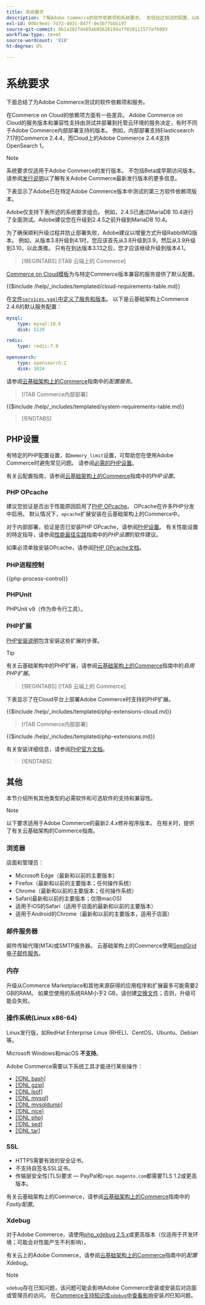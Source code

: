 ```yaml
---
title: 系统要求
description: 了解Adobe Commerce的软件依赖项和系统要求。 发现经过测试的配置，以确保与部署环境兼容。
exl-id: 008c9edc-7d72-403c-847f-0e3b77bbb197
source-git-commit: 8b1a202fde89ab05626194aff010111577ef6993
workflow-type: tm+mt
source-wordcount: '818'
ht-degree: 0%

---
```


# 系统要求

下面总结了为Adobe Commerce测试的软件依赖项和服务。

在Commerce on Cloud的依赖项方面有一些差异。 Adobe Commerce on Cloud的服务版本和兼容性支持由测试并部署到托管云环境的服务决定，有时不同于Adobe Commerce内部部署支持的版本。 例如，内部部署支持Elasticsearch 7.17的Commerce 2.4.4，而Cloud上的Adobe Commerce 2.4.4支持OpenSearch 1。

>[!NOTE]
>
>系统要求仅适用于Adobe Commerce的发行版本。 不包括Beta或早期访问版本。 请参阅[发行说明](../release/release-notes/overview.md)以了解有关Adobe Commerce最新发行版本的更多信息。

下表显示了Adobe已在特定Adobe Commerce版本中测试的第三方软件依赖项版本。

Adobe仅支持下表所述的系统要求组合。 例如，2.4.5已通过MariaDB 10.4进行了全面测试。Adobe建议您在升级到2.4.5之前升级到MariaDB 10.4。

为了确保顺利升级过程并防止部署失败，Adobe建议以增量方式升级RabbitMQ版本。 例如，从版本3.8升级到4.1时，您应该首先从3.8升级到3.9，然后从3.9升级到3.10，以此类推。 只有在到达版本3.13之后，您才应该继续升级到版本4.1。

>[!BEGINTABS]
>[!TAB 云端上的 Commerce]

[Commerce on Cloud模板](https://github.com/magento/magento-cloud)为与特定Commerce版本兼容的服务提供了默认配置。

{{$include /help/_includes/templated/cloud-requirements-table.md}}

在[文件`services.yaml`中定义了服务和版本](https://github.com/magento/magento-cloud/blob/master/.magento/services.yaml)。 以下是云基础架构上Commerce 2.4.6的默认服务配置：

```yaml
mysql:
    type: mysql:10.6
    disk: 5120

redis:
    type: redis:7.0

opensearch:
    type: opensearch:2
    disk: 1024
```

请参阅[云基础架构上的Commerce](https://experienceleague.adobe.com/docs/commerce-cloud-service/user-guide/configure/service/services-yaml.html?lang=zh-Hans)指南中的&#x200B;_配置服务_。

>[!TAB Commerce内部部署]

{{$include /help/_includes/templated/system-requirements-table.md}}

>[!ENDTABS]

## PHP设置

有特定的PHP配置设置，如`memory_limit`设置，可帮助您在使用Adobe Commerce时避免常见问题。 请参阅[必需的PHP设置](prerequisites/php-settings.md)。

有关云配置指南，请参阅[云基础架构上的Commerce](https://experienceleague.adobe.com/docs/commerce-cloud-service/user-guide/configure/app/php-settings.html?lang=zh-Hans)指南中的&#x200B;_PHP设置_。

### PHP OPcache

建议您验证是否出于性能原因启用了[PHP OPcache](https://www.php.net/manual/en/intro.opcache.php)。 OPcache在许多PHP分发中启用。 默认情况下，`opcache`扩展安装在云基础架构上的Commerce中。

对于内部部署，验证是否已安装PHP OPcache，请参阅[PHP设置](prerequisites/php-settings.md)。 有关性能设置的特定指导，请参阅[性能最佳实践](https://experienceleague.adobe.com/docs/commerce-operations/performance-best-practices/software.html?lang=zh-Hans#php-settings)指南中的&#x200B;_PHP设置_&#x200B;的软件建议。

如果必须单独安装OPcache，请参阅[PHP OPcache文档](https://www.php.net/manual/en/opcache.setup.php)。

### PHP进程控制

{{php-process-control}}

### PHPUnit

PHPUnit v9（作为命令行工具）。

### PHP扩展

[PHP安装说明](prerequisites/php-settings.md)包含安装这些扩展的步骤。

>[!TIP]
>
>有关云基础架构中的PHP扩展，请参阅[云基础架构上的Commerce](https://experienceleague.adobe.com/docs/commerce-cloud-service/user-guide/configure/app/php-settings.html?lang=zh-Hans#enable-extensions)指南中的&#x200B;_启用PHP扩展_。

>[!BEGINTABS]
>[!TAB 云端上的 Commerce]

下表显示了在Cloud平台上部署Adobe Commerce时支持的PHP扩展。

{{$include /help/_includes/templated/php-extensions-cloud.md}}

>[!TAB Commerce内部部署]

{{$include /help/_includes/templated/php-extensions.md}}

有关安装详细信息，请参阅[PHP官方文档](https://www.php.net/manual/en/extensions.php)。

>[!ENDTABS]

## 其他

本节介绍所有其他类型的必需软件和可选软件的支持和兼容性。

>[!NOTE]
>
>以下要求适用于Adobe Commerce的最新2.4.x修补程序版本。 在相关时，提供了有关云基础架构的Commerce指南。

### 浏览器

店面和管理员：

- Microsoft Edge（最新和以前的主要版本）
- Firefox（最新和以前的主要版本；任何操作系统）
- Chrome（最新和以前的主要版本；任何操作系统）
- Safari(最新和以前的主要版本；仅限macOS)
- 适用于iOS的Safari（适用于店面的最新和以前的主要版本）
- 适用于Android的Chrome（最新和以前的主要版本，适用于店面）

### 邮件服务器

邮件传输代理(MTA)或SMTP服务器。 云基础架构上的Commerce使用[SendGrid电子邮件服务](https://experienceleague.adobe.com/docs/commerce-cloud-service/user-guide/project/sendgrid.html?lang=zh-Hans)。

### 内存

升级从Commerce Marketplace和其他来源获得的应用程序和扩展最多可能需要2 GB的RAM。 如果您使用的系统RAM小于2 GB，请创建[交换文件](https://support.magento.com/hc/en-us/articles/360032980432)；否则，升级可能会失败。

### 操作系统(Linux x86-64)

Linux发行版，如RedHat Enterprise Linux (RHEL)、CentOS、Ubuntu、Debian等。

Microsoft Windows和macOS **不支持**。

Adobe Commerce需要以下系统工具才能进行某些操作：

- [[!DNL bash]](https://www.gnu.org/software/bash/)
- [[!DNL gzip]](https://www.gzip.org/)
- [[!DNL lsof]](https://linux.die.net/man/8/lsof)
- [[!DNL mysql]](https://www.mysql.com/)
- [[!DNL mysqldump]](https://dev.mysql.com/doc/refman/8.0/en/mysqldump.html)
- [[!DNL nice]](https://linux.die.net/man/1/nice)
- [[!DNL php]](https://www.php.net/)
- [[!DNL sed]](https://www.gnu.org/software/sed/manual/sed.html)
- [[!DNL tar]](https://linux.die.net/man/1/tar)

### SSL

- HTTPS需要有效的安全证书。
- 不支持自签名SSL证书。
- 传输层安全性(TLS)要求 — PayPal和`repo.magento.com`都需要TLS 1.2或更高版本。

有关云基础架构上的Commerce，请参阅[云基础架构上的Commerce](https://experienceleague.adobe.com/docs/commerce-cloud-service/user-guide/cdn/setup-fastly/fastly-configuration.html?lang=zh-Hans)指南中的&#x200B;_Fastly配置_。

### Xdebug

对于Adobe Commerce，请使用[php_xdebug 2.5.x](https://xdebug.org/download)或更高版本（仅适用于开发环境；可能会对性能产生不利影响）。

有关云上的Adobe Commerce，请参阅[云基础架构上的Commerce](https://experienceleague.adobe.com/docs/commerce-cloud-service/user-guide/develop/test/debug.html?lang=zh-Hans)指南中的&#x200B;_配置Xdebug_。

>[!NOTE]
>
>`xdebug`存在已知问题，该问题可能会影响Adobe Commerce安装或安装后对店面或管理员的访问。 在[Commerce支持知识库`xdebug`中查看影响](https://experienceleague.adobe.com/docs/commerce-knowledge-base/kb/troubleshooting/miscellaneous/known-issues-that-affect-installation.html?lang=zh-Hans)安装&#x200B;_的_&#x200B;已知问题。


<!-- Last updated from includes: 2025-10-09 19:48:53 -->
